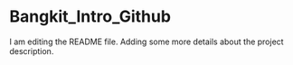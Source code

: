 # Bangkit_Intro_Github
I am editing the README file. Adding some more details about the project description.
